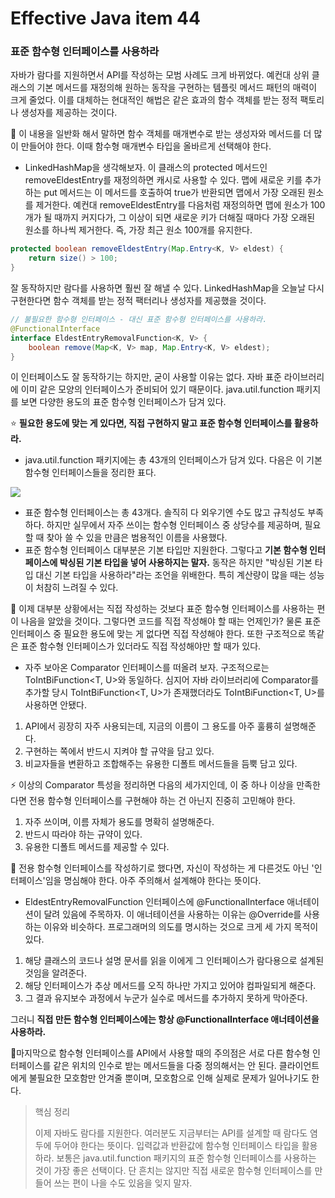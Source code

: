 # Effective Java item 44



### 표준 함수형 인터페이스를 사용하라



자바가 람다를 지원하면서 API를 작성하는 모범 사례도 크게 바뀌었다. 예컨대 상위 클래스의 기본 메서드를 재정의해 원하는 동작을 구현하는 템플릿 메서드 패턴의 매력이 크게 줄었다. 이를 대체하는 현대적인 해법은 같은 효과의 함수 객체를 받는 정적 팩토리나 생성자를 제공하는 것이다.

:notebook_with_decorative_cover: 이 내용을 일반화 해서 말하면 함수 객체를 매개변수로 받는 생성자와 메서드를 더 많이 만들어야 한다. 이때 함수형 매개변수 타입을 올바르게 선택해야 한다.



- LinkedHashMap을 생각해보자. 이 클래스의 protected 메서드인 removeEldestEntry를 재정의하면 캐시로 사용할 수 있다. 맵에 새로운 키를 추가하는 put 메서드는 이 메서드를 호출하여 true가 반환되면 맵에서 가장 오래된 원소를 제거한다. 예컨대 removeEldestEntry를 다음처럼 재정의하면 맵에 원소가 100개가 될 때까지 커지다가, 그 이상이 되면 새로운 키가 더해질 때마다 가장 오래된 원소를 하나씩 제거한다. 즉, 가장 최근 원소 100개를 유지한다.

```java
protected boolean removeEldestEntry(Map.Entry<K, V> eldest) {
    return size() > 100;
}
```

잘 동작하지만 람다를 사용하면 훨씬 잘 해낼 수 있다. LinkedHashMap을 오늘날 다시 구현한다면 함수 객체를 받는 정적 팩터리나 생성자를 제공했을 것이다.



```java
// 불필요한 함수형 인터페이스 - 대신 표준 함수형 인터페이스를 사용하라.
@FunctionalInterface
interface EldestEntryRemovalFunction<K, V> {
    boolean remove(Map<K, V> map, Map.Entry<K, V> eldest);
}
```

이 인터페이스도 잘 동작하기는 하지만, 굳이 사용할 이유는 없다. 자바 표준 라이브러리에 이미 같은 모양의 인터페이스가 준비되어 있기 때문이다. java.util.function 패키지를 보면 다양한 용도의 표준 함수형 인터페이스가 담겨 있다.

⭐ **필요한 용도에 맞는 게 있다면, 직접 구현하지 말고 표준 함수형 인터페이스를 활용하라.**



- java.util.function 패키지에는 총 43개의 인터페이스가 담겨 있다. 다음은 이 기본 함수형 인터페이스들을 정리한 표다.

<img src="https://img1.daumcdn.net/thumb/R1280x0/?scode=mtistory2&fname=https%3A%2F%2Fblog.kakaocdn.net%2Fdn%2Fyewkl%2FbtqFZ4QCXVL%2Fu9zSr3UGUjPHgkxnSK6tAk%2Fimg.jpg" />

- 표준 함수형 인터페이스는 총 43개다. 솔직히 다 외우기엔 수도 많고 규칙성도 부족하다. 하지만 실무에서 자주 쓰이는 함수형 인터페이스 중 상당수를 제공하며, 필요할 때 찾아 쓸 수 있을 만큼은 범용적인 이름을 사용했다.
- 표준 함수형 인터페이스 대부분은 기본 타입만 지원한다. 그렇다고 **기본 함수형 인터페이스에 박싱된 기본 타입을 넣어 사용하지는 말자.** 동작은 하지만 "박싱된 기본 타입 대신 기본 타입을 사용하라"라는 조언을 위배한다. 특히 계산량이 많을 때는 성능이 처참히 느려질 수 있다.



:notebook_with_decorative_cover: 이제 대부분 상황에서는 직접 작성하는 것보다 표준 함수형 인터페이스를 사용하는 편이 나음을 알았을 것이다. 그렇다면 코드를 직접 작성해야 할 때는 언제인가? 물론 표준 인터페이스 중 필요한 용도에 맞는 게 없다면 직접 작성해야 한다. 또한 구조적으로 똑같은 표준 함수형 인터페이스가 있더라도 직접 작성해야만 할 때가 있다.

- 자주 보아온 Comparator<T> 인터페이스를 떠올려 보자. 구조적으로는 ToIntBiFunction<T, U>와 동일하다. 심지어 자바 라이브러리에 Comparator<T>를 추가할 당시 ToIntBiFunction<T, U>가 존재했더라도 ToIntBiFunction<T, U>를 사용하면 안됐다.

1. API에서 굉장히 자주 사용되는데, 지금의 이름이 그 용도를 아주 훌륭히 설명해준다.
2. 구현하는 쪽에서 반드시 지켜야 할 규약을 담고 있다.
3. 비교자들을 변환하고 조합해주는 유용한 디폴트 메서드들을 듬뿍 담고 있다.



⚡ 이상의 Comparator 특성을 정리하면 다음의 세가지인데, 이 중 하나 이상을 만족한다면 전용 함수형 인터페이스를 구현해야 하는 건 아닌지 진중히 고민해야 한다.

1. 자주 쓰이며, 이름 자체가 용도를 명확히 설명해준다.
2. 반드시 따라야 하는 규약이 있다.
3. 유용한 디폴트 메서드를 제공할 수 있다.



:notebook_with_decorative_cover: 전용 함수형 인터페이스를 작성하기로 했다면, 자신이 작성하는 게 다른것도 아닌 '인터페이스'임을 명심해야 한다. 아주 주의해서 설계해야 한다는 뜻이다.



- EldestEntryRemovalFunction 인터페이스에 @FunctionalInterface 애너테이션이 달려 있음에 주목하자. 이 애너테이션을 사용하는 이유는 @Override를 사용하는 이유와 비슷하다. 프로그래머의 의도를 명시하는 것으로 크게 세 가지 목적이 있다.

1. 해당 클래스의 코드나 설명 문서를 읽을 이에게 그 인터페이스가 람다용으로 설계된 것임을 알려준다.
2. 해당 인터페이스가 추상 메서드를 오직 하나만 가지고 있어야 컴파일되게 해준다.
3. 그 결과 유지보수 과정에서 누군가 실수로 메서드를 추가하지 못하게 막아준다.

그러니 **직접 만든 함수형 인터페이스에는 항상 @FunctionalInterface 애너테이션을 사용하라.**



🚀마지막으로 함수형 인터페이스를 API에서 사용할 때의 주의점은 서로 다른 함수형 인터페이스를 같은 위치의 인수로 받는 메서드들을 다중 정의해서는 안 된다. 클라이언트에게 불필요한 모호함만 안겨줄 뿐이며, 모호함으로 인해 실제로 문제가 일어나기도 한다.



> 핵심 정리
>
> 이제 자바도 람다를 지원한다. 여러분도 지금부터는 API를 설계할 때 람다도 염두에 두어야 한다는 뜻이다. 입력값과 반환값에 함수형 인터페이스 타입을 활용하라. 보통은 java.util.function 패키지의 표준 함수형 인터페이스를 사용하는 것이 가장 좋은 선택이다. 단 흔치는 않지만 직접 새로운 함수형 인터페이스를 만들어 쓰는 편이 나을 수도 있음을 잊지 말자.